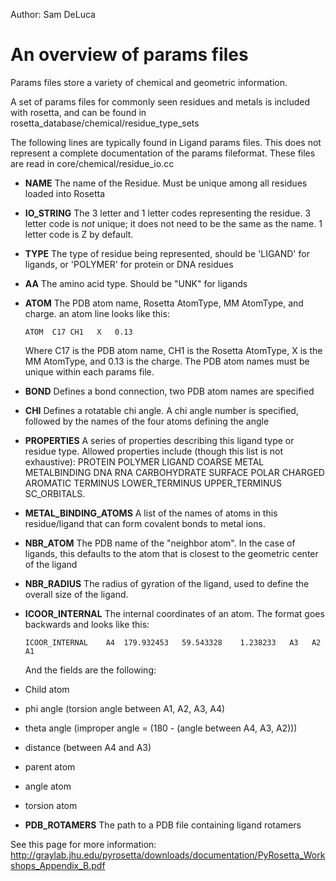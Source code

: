 Author:  Sam DeLuca

An overview of params files
===========================

Params files store a variety of chemical and geometric information. 

A set of params files for commonly seen residues and metals is included with rosetta, and can be found in rosetta_database/chemical/residue_type_sets

The following lines are typically found in Ligand params files. This does not represent a complete documentation of the params fileformat. These files are read in core/chemical/residue\_io.cc

-   **NAME** The name of the Residue. Must be unique among all residues loaded into Rosetta

-   **IO\_STRING** The 3 letter and 1 letter codes representing the residue. 3 letter code is _not_ unique; it does not need to be the same as the name. 1 letter code is Z by default.

-   **TYPE** The type of residue being represented, should be 'LIGAND' for ligands, or 'POLYMER' for protein or DNA residues

-   **AA** The amino acid type. Should be "UNK" for ligands

-   **ATOM** The PDB atom name, Rosetta AtomType, MM AtomType, and charge. an atom line looks like this:

    ```
    ATOM  C17 CH1   X   0.13
    ```

    Where C17 is the PDB atom name, CH1 is the Rosetta AtomType, X is the MM AtomType, and 0.13 is the charge. The PDB atom names must be unique within each params file.

-   **BOND** Defines a bond connection, two PDB atom names are specified

-   **CHI** Defines a rotatable chi angle. A chi angle number is specified, followed by the names of the four atoms defining the angle

-  **PROPERTIES** A series of properties describing this ligand type or residue type.  Allowed properties include (though this list is not exhaustive): PROTEIN POLYMER LIGAND COARSE METAL METALBINDING DNA RNA CARBOHYDRATE SURFACE POLAR CHARGED AROMATIC TERMINUS LOWER_TERMINUS UPPER_TERMINUS SC_ORBITALS.

-  **METAL_BINDING_ATOMS**  A list of the names of atoms in this residue/ligand that can form covalent bonds to metal ions.

-   **NBR\_ATOM** The PDB name of the "neighbor atom". In the case of ligands, this defaults to the atom that is closest to the geometric center of the ligand

-   **NBR\_RADIUS** The radius of gyration of the ligand, used to define the overall size of the ligand.

-   **ICOOR\_INTERNAL** The internal coordinates of an atom. The format goes backwards and looks like this:

    ```
    ICOOR_INTERNAL    A4  179.932453   59.543328    1.238233   A3   A2   A1
    ```

    And the fields are the following: 
   - Child atom
   - phi angle (torsion angle between A1, A2, A3, A4)
   - theta angle (improper angle = (180 - (angle between A4, A3, A2)))
   - distance (between A4 and A3)
   - parent atom
   - angle atom
   - torsion atom

-   **PDB\_ROTAMERS** The path to a PDB file containing ligand rotamers

See this page for more information: http://graylab.jhu.edu/pyrosetta/downloads/documentation/PyRosetta_Workshops_Appendix_B.pdf
